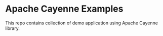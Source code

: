 # Apache Cayenne Examples

This repo contains collection of demo application using Apache Cayenne library.
